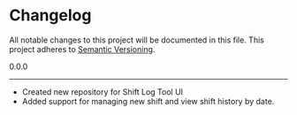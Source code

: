 # Changelog

All notable changes to this project will be documented in this file.
This project adheres to [Semantic Versioning](http://semver.org/).

0.0.0

------

- Created new repository for Shift Log Tool UI
- Added support for managing new shift and view shift history by date.

